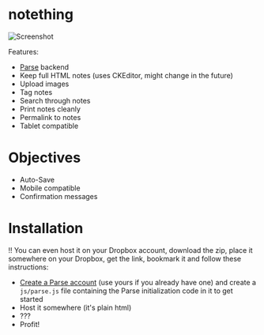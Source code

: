 notething
=========

![Screenshot](http://f.cl.ly/items/0Y0y3s3W3j41321k2F16/Screen%20Shot%202013-05-23%20at%208.57.16%20PM.png)

Features:
- [Parse](https://parse.com/) backend 
- Keep full HTML notes (uses CKEditor, might change in the future)
- Upload images
- Tag notes
- Search through notes
- Print notes cleanly
- Permalink to notes
- Tablet compatible

# Objectives
- Auto-Save
- Mobile compatible
- Confirmation messages

# Installation

!! You can even host it on your Dropbox account, download the zip, place it somewhere on your Dropbox, get the link, bookmark it and follow these instructions:

- [Create a Parse account](https://parse.com/) (use yours if you already have one) and create a `js/parse.js` file containing the Parse initialization code in it to get started
- Host it somewhere (it's plain html)
- ???
- Profit!
